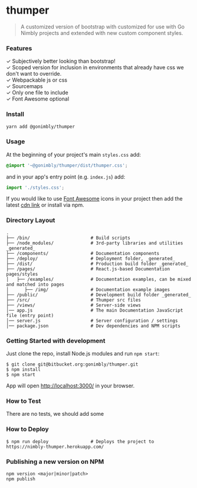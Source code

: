 # thumper

> A customized version of bootstrap with customized for use with Go Nimbly projects and extended with new custom component styles.

### Features

✓ Subjectively better looking than bootstrap!  
✓ Scoped version for inclusion in environments that already have css we don't want to override.  
✓ Webpackable js or css  
✓ Sourcemaps  
✓ Only one file to include  
✓ Font Awesome optional  

### Install

```bash
yarn add @gonimbly/thumper
```

### Usage

At the beginning of your project's main `styles.css` add:

```css
@import '~@gonimbly/thumper/dist/thumper.css';
```

and in your app's entry point (e.g. `index.js`) add:

```javascript
import './styles.css';
```

If you would like to use [Font Awesome](http://fontawesome.io/) icons in your project then add the latest [cdn link](https://www.bootstrapcdn.com/fontawesome/) or install via npm.

### Directory Layout

```
.
├── /bin/                       # Build scripts
├── /node_modules/              # 3rd-party libraries and utilities _generated_
├── /components/                # Documentation components
├── /deploy/                    # Deployment folder, _generated_
├── /dist/                      # Production build folder _generated_
├── /pages/                     # React.js-based Documentation pages/styles
│   ├── /examples/              # Documentation examples, can be mixed and matched into pages
│      ├── /img/                # Documentation example images
├── /public/                    # Development build folder _generated_
├── /src/                       # Thumper src files
├── /views/                     # Server-side views
│── app.js                      # The main Documentation JavaScript file (entry point)
│── server.js                   # Server configuration / settings
│── package.json                # Dev dependencies and NPM scripts
```

### Getting Started with development

Just clone the repo, install Node.js modules and run `npm start`:

```
$ git clone git@bitbucket.org:gonimbly/thumper.git
$ npm install
$ npm start
```

App will open [http://localhost:3000/](http://localhost:3000/) in your browser.

### How to Test

There are no tests, we should add some

### How to Deploy

```shell
$ npm run deploy                # Deploys the project to https://nimbly-thumper.herokuapp.com/
```

### Publishing a new version on NPM

```
npm version <major|minor|patch>
npm publish
```
